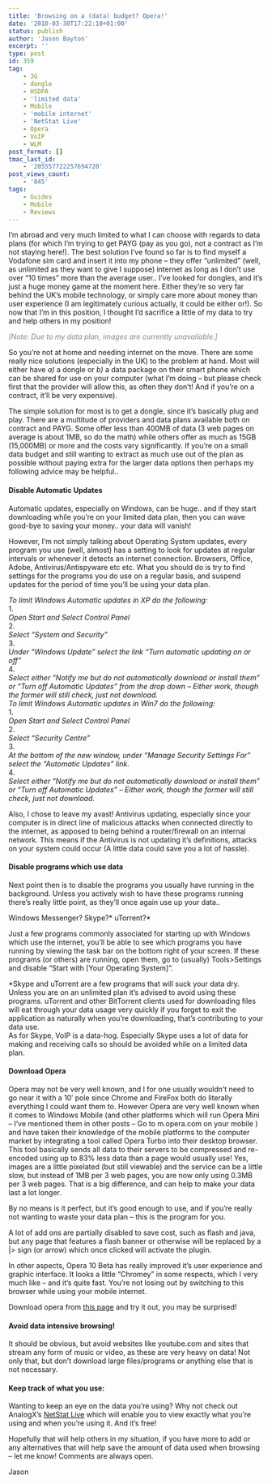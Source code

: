 ```yaml
---
title: 'Browsing on a (data) budget? Opera!'
date: '2010-03-30T17:22:10+01:00'
status: publish
author: 'Jason Bayton'
excerpt: ''
type: post
id: 359
tag:
    - 3G
    - dongle
    - HSDPA
    - 'limited data'
    - Mobile
    - 'mobile internet'
    - 'NetStat Live'
    - Opera
    - VoIP
    - WLM
post_format: []
tmac_last_id:
    - '205557722257694720'
post_views_count:
    - '845'
tags:
    - Guides
    - Mobile
    - Reviews
---
```

I’m abroad and very much limited to what I can choose with regards to data plans (for which I’m trying to get PAYG (pay as you go), not a contract as I’m not staying here!). The best solution I’ve found so far is to find myself a Vodafone sim card and insert it into my phone – they offer “unlimited” (well, as unlimited as they want to give I suppose) internet as long as I don’t use over “10 times” more than the average user.. I’ve looked for dongles, and it’s just a huge money game at the moment here. Either they’re so very far behind the UK’s mobile technology, or simply care more about money than user experience (I am legitimately curious actually, it could be either or!). So now that I’m in this position, I thought I’d sacrifice a little of my data to try and help others in my position!

*<span style="color: #888888;">\[Note: Due to my data plan, images are currently unavailable.\]</span>*

So you’re not at home and needing internet on the move. There are some really nice solutions (especially in the UK) to the problem at hand. Most will either have *a)* a dongle or *b)* a data package on their smart phone which can be shared for use on your computer (what I’m doing – but please check first that the provider will allow this, as often they don’t! And if you’re on a contract, it’ll be very expensive).

The simple solution for most is to get a dongle, since it’s basically plug and play. There are a multitude of providers and data plans available both on contract and PAYG. Some offer less than 400MB of data (3 web pages on average is about 1MB, so do the math) while others offer as much as 15GB (15,000MB) or more and the costs vary significantly. If you’re on a small data budget and still wanting to extract as much use out of the plan as possible without paying extra for the larger data options then perhaps my following advice may be helpful..

#### Disable Automatic Updates

Automatic updates, especially on Windows, can be huge.. and if they start downloading while you’re on your limited data plan, then you can wave good-bye to saving your money.. your data will vanish!

However, I’m not simply talking about Operating System updates, every program you use (well, almost) has a setting to look for updates at regular intervals or whenever it detects an internet connection. Browsers, Office, Adobe, Antivirus/Antispyware etc etc. What you should do is try to find settings for the programs you do use on a regular basis, and suspend updates for the period of time you’ll be using your data plan.

<address>To limit Windows Automatic updates in XP do the following:</address>1. <address> Open Start and Select Control Panel</address>
2. <address>Select “System and Security”</address>
3. <address>Under “Windows Update” select the link “Turn automatic updating on or off”</address>
4. <address>Select either “Notify me but do not automatically download or install them” or “Turn off Automatic Updates” from the drop down – Either work, though the former will still check, just not download.</address><address></address><address></address>

<address>To limit Windows Automatic updates in Win7 do the following:</address>1. <address> Open Start and Select Control Panel</address>
2. <address>Select “Security Centre”</address>
3. <address>At the bottom of the new window, under “Manage Security Settings For” select the “Automatic Updates” link.</address>
4. <address>Select either “Notify me but do not automatically download or install them” or “Turn off Automatic Updates” – Either work, though the former will still check, just not download.</address>

Also, I chose to leave my avast! Antivirus updating, especially since your computer is in direct line of malicious attacks when connected directly to the internet, as apposed to being behind a router/firewall on an internal network. This means if the Antivirus is not updating it’s definitions, attacks on your system could occur (A little data could save you a lot of hassle).

#### Disable programs which use data

Next point then is to disable the programs you usually have running in the background. Unless you actively wish to have these programs running there’s really little point, as they’ll once again use up your data..

Windows Messenger? Skype?\* uTorrent?\*

Just a few programs commonly associated for starting up with Windows which use the internet, you’ll be able to see which programs you have running by viewing the task bar on the bottom right of your screen. If these programs (or others) are running, open them, go to (usually) Tools&gt;Settings and disable “Start with \[Your Operating System\]”.

\*Skype and uTorrent are a few programs that will suck your data dry. Unless you are on an unlimited plan it’s advised to avoid using these programs. uTorrent and other BitTorrent clients used for downloading files will eat through your data usage very quickly if you forget to exit the application as naturally when you’re downloading, that’s contributing to your data use.  
As for Skype, VoIP is a data-hog. Especially Skype uses a lot of data for making and receiving calls so should be avoided while on a limited data plan.

#### Download Opera

Opera may not be very well known, and I for one usually wouldn’t need to go near it with a 10′ pole since Chrome and FireFox both do literally everything I could want them to. However Opera are very well known when it comes to Windows Mobile (and other platforms which will run Opera Mini – I’ve mentioned them in other posts – Go to m.opera.com on your mobile ) and have taken their knowledge of the mobile platforms to the computer market by integrating a tool called Opera Turbo into their desktop browser. This tool basically sends all data to their servers to be compressed and re-encoded using up to 83% less data than a page would usually use! Yes, images are a little pixelated (but still viewable) and the service can be a little slow, but instead of 1MB per 3 web pages, you are now only using 0.3MB per 3 web pages. That is a big difference, and can help to make your data last a lot longer.

By no means is it perfect, but it’s good enough to use, and if you’re really not wanting to waste your data plan – this is the program for you.

A lot of add ons are partially disabled to save cost, such as flash and java, but any page that features a flash banner or otherwise will be replaced by a |&gt; sign (or arrow) which once clicked will activate the plugin.

In other aspects, Opera 10 Beta has really improved it’s user experience and graphic interface. It looks a little “Chromey” in some respects, which I very much like – and it’s quite fast. You’re not losing out by switching to this browser while using your mobile internet.

Download opera from [this page](http://www.opera.com/browser/) and try it out, you may be surprised!

#### Avoid data intensive browsing!

It should be obvious, but avoid websites like youtube.com and sites that stream any form of music or video, as these are very heavy on data! Not only that, but don’t download large files/programs or anything else that is not necessary.

#### Keep track of what you use:

Wanting to keep an eye on the data you’re using? Why not check out AnalogX’s [NetStat Live](http://www.analogx.com/contents/download/Network/nsl/Freeware.htm) which will enable you to view exactly what you’re using and when you’re using it. And it’s free!

Hopefully that will help others in my situation, if you have more to add or any alternatives that will help save the amount of data used when browsing – let me know! Comments are always open.

Jason